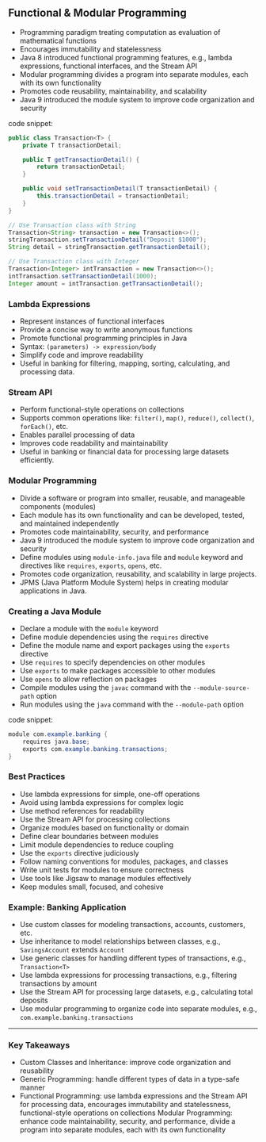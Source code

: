 ## Functional & Modular Programming
- Programming paradigm treating computation as evaluation of mathematical functions
- Encourages immutability and statelessness
- Java 8 introduced functional programming features, e.g., lambda expressions, functional interfaces, and the Stream API
- Modular programming divides a program into separate modules, each with its own functionality
- Promotes code reusability, maintainability, and scalability
- Java 9 introduced the module system to improve code organization and security

code snippet:
```java
public class Transaction<T> {
    private T transactionDetail;

    public T getTransactionDetail() {
        return transactionDetail;
    }

    public void setTransactionDetail(T transactionDetail) {
        this.transactionDetail = transactionDetail;
    }
}

// Use Transaction class with String
Transaction<String> transaction = new Transaction<>();
stringTransaction.setTransactionDetail("Deposit $1000");
String detail = stringTransaction.getTransactionDetail();

// Use Transaction class with Integer
Transaction<Integer> intTransaction = new Transaction<>();
intTransaction.setTransactionDetail(1000);
Integer amount = intTransaction.getTransactionDetail();
```

### Lambda Expressions
- Represent instances of functional interfaces
- Provide a concise way to write anonymous functions
- Promote functional programming principles in Java
- Syntax: `(parameters) -> expression/body`
- Simplify code and improve readability
- Useful in banking for filtering, mapping, sorting, calculating, and processing data.

### Stream API
- Perform functional-style operations on collections
- Supports common operations like:  `filter()`, `map()`, `reduce()`, `collect()`, `forEach()`, etc.
- Enables parallel processing of data
- Improves code readability and maintainability
- Useful in banking or financial data for processing large datasets efficiently.

### Modular Programming
- Divide a software or program into smaller, reusable, and manageable components (modules)
- Each module has its own functionality and can be developed, tested, and maintained independently
- Promotes code maintainability, security, and performance
- Java 9 introduced the module system to improve code organization and security
- Define modules using `module-info.java` file and `module` keyword and directives like `requires`, `exports`, `opens`, etc.
- Promotes code organization, reusability, and scalability in large projects.
- JPMS (Java Platform Module System) helps in creating modular applications in Java.

### Creating a Java Module
- Declare a module with the `module` keyword
- Define module dependencies using the `requires` directive
- Define the module name and export packages using the `exports` directive
- Use `requires` to specify dependencies on other modules
- Use `exports` to make packages accessible to other modules
- Use `opens` to allow reflection on packages
- Compile modules using the `javac` command with the `--module-source-path` option
- Run modules using the `java` command with the `--module-path` option

code snippet:
```java
module com.example.banking {
    requires java.base;
    exports com.example.banking.transactions;
}
```

### Best Practices
- Use lambda expressions for simple, one-off operations
- Avoid using lambda expressions for complex logic
- Use method references for readability
- Use the Stream API for processing collections
- Organize modules based on functionality or domain
- Define clear boundaries between modules
- Limit module dependencies to reduce coupling
- Use the `exports` directive judiciously
- Follow naming conventions for modules, packages, and classes
- Write unit tests for modules to ensure correctness
- Use tools like Jigsaw to manage modules effectively
- Keep modules small, focused, and cohesive

### Example: Banking Application
- Use custom classes for modeling transactions, accounts, customers, etc.
- Use inheritance to model relationships between classes, e.g., `SavingsAccount` extends `Account`
- Use generic classes for handling different types of transactions, e.g., `Transaction<T>`
- Use lambda expressions for processing transactions, e.g., filtering transactions by amount
- Use the Stream API for processing large datasets, e.g., calculating total deposits
- Use modular programming to organize code into separate modules, e.g., `com.example.banking.transactions`

---
### Key Takeaways
- Custom Classes and Inheritance: improve code organization and reusability
- Generic Programming: handle different types of data in a type-safe manner
- Functional Programming: use lambda expressions and the Stream API for processing data, encourages immutability and statelessness, functional-style operations on collections
Modular Programming: enhance code maintainability, security, and performance, divide a program into separate modules, each with its own functionality